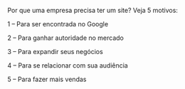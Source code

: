 Por que uma empresa precisa ter um site? Veja 5 motivos:

1 – Para ser encontrada no Google

2 – Para ganhar autoridade no mercado

3 – Para expandir seus negócios

4 – Para se relacionar com sua audiência

5 – Para fazer mais vendas

